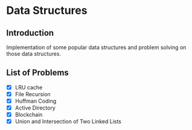# Data Structures

## Introduction
Implementation of some popular data structures and problem solving on those data structures.

## List of Problems
- [x] LRU cache
- [x] File Recursion
- [x] Huffman Coding
- [x] Active Directory
- [x] Blockchain
- [x] Union and Intersection of Two Linked Lists
